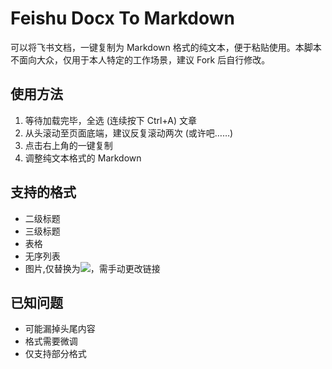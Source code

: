 # Feishu Docx To Markdown

可以将飞书文档，一键复制为 Markdown 格式的纯文本，便于粘贴使用。本脚本不面向大众，仅用于本人特定的工作场景，建议 Fork 后自行修改。

## 使用方法

1. 等待加载完毕，全选 (连续按下 Ctrl+A) 文章
2. 从头滚动至页面底端，建议反复滚动两次 (或许吧……)
3. 点击右上角的一键复制
4. 调整纯文本格式的 Markdown

## 支持的格式

- 二级标题
- 三级标题
- 表格
- 无序列表
- 图片,仅替换为![](https://)，需手动更改链接

## 已知问题

- 可能漏掉头尾内容
- 格式需要微调
- 仅支持部分格式